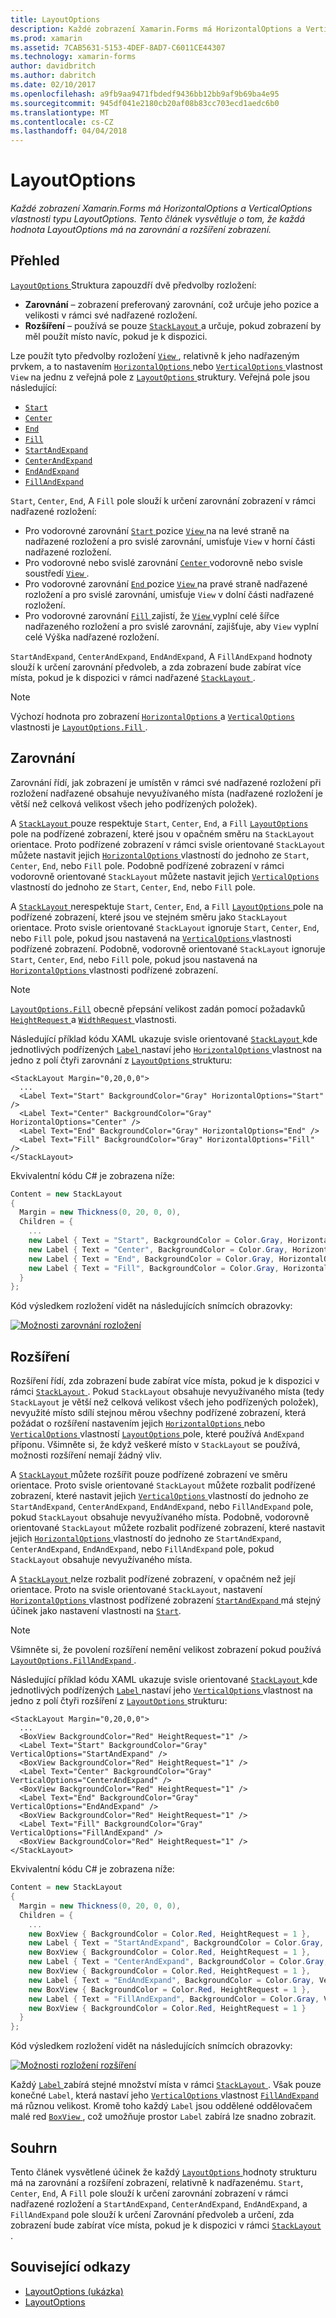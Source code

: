 ```yaml
---
title: LayoutOptions
description: Každé zobrazení Xamarin.Forms má HorizontalOptions a VerticalOptions vlastnosti typu LayoutOptions. Tento článek vysvětluje o tom, že každá hodnota LayoutOptions má na zarovnání a rozšíření zobrazení.
ms.prod: xamarin
ms.assetid: 7CAB5631-5153-4DEF-8AD7-C6011CE44307
ms.technology: xamarin-forms
author: davidbritch
ms.author: dabritch
ms.date: 02/10/2017
ms.openlocfilehash: a9fb9aa9471fbdedf9436bb12bb9af9b69ba4e95
ms.sourcegitcommit: 945df041e2180cb20af08b83cc703ecd1aedc6b0
ms.translationtype: MT
ms.contentlocale: cs-CZ
ms.lasthandoff: 04/04/2018
---
```

# <a name="layoutoptions"></a>LayoutOptions

_Každé zobrazení Xamarin.Forms má HorizontalOptions a VerticalOptions vlastnosti typu LayoutOptions. Tento článek vysvětluje o tom, že každá hodnota LayoutOptions má na zarovnání a rozšíření zobrazení._

## <a name="overview"></a>Přehled

[ `LayoutOptions` ](https://developer.xamarin.com/api/type/Xamarin.Forms.LayoutOptions/) Struktura zapouzdří dvě předvolby rozložení:

- **Zarovnání** – zobrazení preferovaný zarovnání, což určuje jeho pozice a velikosti v rámci své nadřazené rozložení.
- **Rozšíření** – používá se pouze [ `StackLayout` ](https://developer.xamarin.com/api/type/Xamarin.Forms.StackLayout/)a určuje, pokud zobrazení by měl použít místo navíc, pokud je k dispozici.

Lze použít tyto předvolby rozložení [ `View` ](https://developer.xamarin.com/api/type/Xamarin.Forms.View/), relativně k jeho nadřazeným prvkem, a to nastavením [ `HorizontalOptions` ](https://developer.xamarin.com/api/property/Xamarin.Forms.View.HorizontalOptions/) nebo [ `VerticalOptions` ](https://developer.xamarin.com/api/property/Xamarin.Forms.View.VerticalOptions/) vlastnost `View` na jednu z veřejná pole z [ `LayoutOptions` ](https://developer.xamarin.com/api/type/Xamarin.Forms.LayoutOptions/) struktury. Veřejná pole jsou následující:

- [`Start`](https://developer.xamarin.com/api/field/Xamarin.Forms.LayoutOptions.Start/)
- [`Center`](https://developer.xamarin.com/api/field/Xamarin.Forms.LayoutOptions.Center/)
- [`End`](https://developer.xamarin.com/api/field/Xamarin.Forms.LayoutOptions.End/)
- [`Fill`](https://developer.xamarin.com/api/field/Xamarin.Forms.LayoutOptions.Fill/)
- [`StartAndExpand`](https://developer.xamarin.com/api/field/Xamarin.Forms.LayoutOptions.StartAndExpand/)
- [`CenterAndExpand`](https://developer.xamarin.com/api/field/Xamarin.Forms.LayoutOptions.CenterAndExpand/)
- [`EndAndExpand`](https://developer.xamarin.com/api/field/Xamarin.Forms.LayoutOptions.EndAndExpand/)
- [`FillAndExpand`](https://developer.xamarin.com/api/field/Xamarin.Forms.LayoutOptions.FillAndExpand/)

`Start`, `Center`, `End`, A `Fill` pole slouží k určení zarovnání zobrazení v rámci nadřazené rozložení:

- Pro vodorovné zarovnání [ `Start` ](https://developer.xamarin.com/api/field/Xamarin.Forms.LayoutOptions.Start/) pozice [ `View` ](https://developer.xamarin.com/api/type/Xamarin.Forms.View/) na na levé straně na nadřazené rozložení a pro svislé zarovnání, umisťuje `View` v horní části nadřazené rozložení.
- Pro vodorovné nebo svislé zarovnání [ `Center` ](https://developer.xamarin.com/api/field/Xamarin.Forms.LayoutOptions.Center/) vodorovně nebo svisle soustředí [ `View` ](https://developer.xamarin.com/api/type/Xamarin.Forms.View/).
- Pro vodorovné zarovnání [ `End` ](https://developer.xamarin.com/api/field/Xamarin.Forms.LayoutOptions.End/) pozice [ `View` ](https://developer.xamarin.com/api/type/Xamarin.Forms.View/) na pravé straně nadřazené rozložení a pro svislé zarovnání, umisťuje `View` v dolní části nadřazené rozložení.
- Pro vodorovné zarovnání [ `Fill` ](https://developer.xamarin.com/api/field/Xamarin.Forms.LayoutOptions.Fill/) zajistí, že [ `View` ](https://developer.xamarin.com/api/type/Xamarin.Forms.View/) vyplní celé šířce nadřazeného rozložení a pro svislé zarovnání, zajišťuje, aby `View` vyplní celé Výška nadřazené rozložení.

`StartAndExpand`, `CenterAndExpand`, `EndAndExpand`, A `FillAndExpand` hodnoty slouží k určení zarovnání předvoleb, a zda zobrazení bude zabírat více místa, pokud je k dispozici v rámci nadřazené [ `StackLayout` ](https://developer.xamarin.com/api/type/Xamarin.Forms.StackLayout/).

> [!NOTE]
> Výchozí hodnota pro zobrazení [ `HorizontalOptions` ](https://developer.xamarin.com/api/property/Xamarin.Forms.View.HorizontalOptions/) a [ `VerticalOptions` ](https://developer.xamarin.com/api/property/Xamarin.Forms.View.VerticalOptions/) vlastnosti je [ `LayoutOptions.Fill` ](https://developer.xamarin.com/api/field/Xamarin.Forms.LayoutOptions.Fill/).

<a name="alignment" />

## <a name="alignment"></a>Zarovnání

Zarovnání řídí, jak zobrazení je umístěn v rámci své nadřazené rozložení při rozložení nadřazené obsahuje nevyužívaného místa (nadřazené rozložení je větší než celková velikost všech jeho podřízených položek).

A [ `StackLayout` ](https://developer.xamarin.com/api/type/Xamarin.Forms.StackLayout/) pouze respektuje `Start`, `Center`, `End`, a `Fill` [ `LayoutOptions` ](https://developer.xamarin.com/api/type/Xamarin.Forms.LayoutOptions/) pole na podřízené zobrazení, které jsou v opačném směru na `StackLayout` orientace. Proto podřízené zobrazení v rámci svisle orientované `StackLayout` můžete nastavit jejich [ `HorizontalOptions` ](https://developer.xamarin.com/api/property/Xamarin.Forms.View.HorizontalOptions/) vlastností do jednoho ze `Start`, `Center`, `End`, nebo `Fill` pole. Podobně podřízené zobrazení v rámci vodorovně orientované `StackLayout` můžete nastavit jejich [ `VerticalOptions` ](https://developer.xamarin.com/api/property/Xamarin.Forms.View.VerticalOptions/) vlastností do jednoho ze `Start`, `Center`, `End`, nebo `Fill` pole.

A [ `StackLayout` ](https://developer.xamarin.com/api/type/Xamarin.Forms.StackLayout/) nerespektuje `Start`, `Center`, `End`, a `Fill` [ `LayoutOptions` ](https://developer.xamarin.com/api/type/Xamarin.Forms.LayoutOptions/) pole na podřízené zobrazení, které jsou ve stejném směru jako `StackLayout` orientace. Proto svisle orientované `StackLayout` ignoruje `Start`, `Center`, `End`, nebo `Fill` pole, pokud jsou nastavená na [ `VerticalOptions` ](https://developer.xamarin.com/api/property/Xamarin.Forms.View.VerticalOptions/) vlastnosti podřízené zobrazení. Podobně, vodorovně orientované `StackLayout` ignoruje `Start`, `Center`, `End`, nebo `Fill` pole, pokud jsou nastavená na [ `HorizontalOptions` ](https://developer.xamarin.com/api/property/Xamarin.Forms.View.HorizontalOptions/) vlastnosti podřízené zobrazení.

> [!NOTE]
> [`LayoutOptions.Fill`](https://developer.xamarin.com/api/field/Xamarin.Forms.LayoutOptions.Fill/) obecně přepsání velikost zadán pomocí požadavků [ `HeightRequest` ](https://developer.xamarin.com/api/property/Xamarin.Forms.VisualElement.HeightRequest/) a [ `WidthRequest` ](https://developer.xamarin.com/api/property/Xamarin.Forms.VisualElement.WidthRequest/) vlastnosti.

Následující příklad kódu XAML ukazuje svisle orientované [ `StackLayout` ](https://developer.xamarin.com/api/type/Xamarin.Forms.StackLayout/) kde jednotlivých podřízených [ `Label` ](https://developer.xamarin.com/api/type/Xamarin.Forms.Label/) nastaví jeho [ `HorizontalOptions` ](https://developer.xamarin.com/api/property/Xamarin.Forms.View.HorizontalOptions/) vlastnost na jedno z polí čtyři zarovnání z [ `LayoutOptions` ](https://developer.xamarin.com/api/type/Xamarin.Forms.LayoutOptions/) strukturu:

```xaml
<StackLayout Margin="0,20,0,0">
  ...
  <Label Text="Start" BackgroundColor="Gray" HorizontalOptions="Start" />
  <Label Text="Center" BackgroundColor="Gray" HorizontalOptions="Center" />
  <Label Text="End" BackgroundColor="Gray" HorizontalOptions="End" />
  <Label Text="Fill" BackgroundColor="Gray" HorizontalOptions="Fill" />
</StackLayout>
```

Ekvivalentní kódu C# je zobrazena níže:

```csharp
Content = new StackLayout
{
  Margin = new Thickness(0, 20, 0, 0),
  Children = {
    ...
    new Label { Text = "Start", BackgroundColor = Color.Gray, HorizontalOptions = LayoutOptions.Start },
    new Label { Text = "Center", BackgroundColor = Color.Gray, HorizontalOptions = LayoutOptions.Center },
    new Label { Text = "End", BackgroundColor = Color.Gray, HorizontalOptions = LayoutOptions.End },
    new Label { Text = "Fill", BackgroundColor = Color.Gray, HorizontalOptions = LayoutOptions.Fill }
  }
};
```

Kód výsledkem rozložení vidět na následujících snímcích obrazovky:

[![](layout-options-images/alignment.png "Možnosti zarovnání rozložení")](layout-options-images/alignment-large.png#lightbox "možnosti zarovnání rozložení")

<a name="expansion" />

## <a name="expansion"></a>Rozšíření

Rozšíření řídí, zda zobrazení bude zabírat více místa, pokud je k dispozici v rámci [ `StackLayout` ](https://developer.xamarin.com/api/type/Xamarin.Forms.StackLayout/). Pokud `StackLayout` obsahuje nevyužívaného místa (tedy `StackLayout` je větší než celková velikost všech jeho podřízených položek), nevyužité místo sdílí stejnou měrou všechny podřízené zobrazení, která požádat o rozšíření nastavením jejich [ `HorizontalOptions` ](https://developer.xamarin.com/api/property/Xamarin.Forms.View.HorizontalOptions/)nebo [ `VerticalOptions` ](https://developer.xamarin.com/api/property/Xamarin.Forms.View.VerticalOptions/) vlastností [ `LayoutOptions` ](https://developer.xamarin.com/api/type/Xamarin.Forms.LayoutOptions/) pole, které používá `AndExpand` příponu. Všimněte si, že když veškeré místo v `StackLayout` se používá, možnosti rozšíření nemají žádný vliv.

A [ `StackLayout` ](https://developer.xamarin.com/api/type/Xamarin.Forms.StackLayout/) můžete rozšířit pouze podřízené zobrazení ve směru orientace. Proto svisle orientované `StackLayout` můžete rozbalit podřízené zobrazení, které nastavit jejich [ `VerticalOptions` ](https://developer.xamarin.com/api/property/Xamarin.Forms.View.VerticalOptions/) vlastností do jednoho ze `StartAndExpand`, `CenterAndExpand`, `EndAndExpand`, nebo `FillAndExpand` pole, pokud `StackLayout` obsahuje nevyužívaného místa. Podobně, vodorovně orientované `StackLayout` můžete rozbalit podřízené zobrazení, které nastavit jejich [ `HorizontalOptions` ](https://developer.xamarin.com/api/property/Xamarin.Forms.View.HorizontalOptions/) vlastností do jednoho ze `StartAndExpand`, `CenterAndExpand`, `EndAndExpand`, nebo `FillAndExpand` pole, pokud `StackLayout` obsahuje nevyužívaného místa.

A [ `StackLayout` ](https://developer.xamarin.com/api/type/Xamarin.Forms.StackLayout/) nelze rozbalit podřízené zobrazení, v opačném než její orientace. Proto na svisle orientované `StackLayout`, nastavení [ `HorizontalOptions` ](https://developer.xamarin.com/api/property/Xamarin.Forms.View.HorizontalOptions/) vlastnost podřízené zobrazení [ `StartAndExpand` ](https://developer.xamarin.com/api/field/Xamarin.Forms.LayoutOptions.StartAndExpand/) má stejný účinek jako nastavení vlastnosti na [ `Start`](https://developer.xamarin.com/api/field/Xamarin.Forms.LayoutOptions.Start/).

> [!NOTE]
> Všimněte si, že povolení rozšíření nemění velikost zobrazení pokud používá [ `LayoutOptions.FillAndExpand` ](https://developer.xamarin.com/api/field/Xamarin.Forms.LayoutOptions.FillAndExpand/).

Následující příklad kódu XAML ukazuje svisle orientované [ `StackLayout` ](https://developer.xamarin.com/api/type/Xamarin.Forms.StackLayout/) kde jednotlivých podřízených [ `Label` ](https://developer.xamarin.com/api/type/Xamarin.Forms.Label/) nastaví jeho [ `VerticalOptions` ](https://developer.xamarin.com/api/property/Xamarin.Forms.View.VerticalOptions/) vlastnost na jedno z polí čtyři rozšíření z [ `LayoutOptions` ](https://developer.xamarin.com/api/type/Xamarin.Forms.LayoutOptions/) strukturu:

```xaml
<StackLayout Margin="0,20,0,0">
  ...
  <BoxView BackgroundColor="Red" HeightRequest="1" />
  <Label Text="Start" BackgroundColor="Gray" VerticalOptions="StartAndExpand" />
  <BoxView BackgroundColor="Red" HeightRequest="1" />
  <Label Text="Center" BackgroundColor="Gray" VerticalOptions="CenterAndExpand" />
  <BoxView BackgroundColor="Red" HeightRequest="1" />
  <Label Text="End" BackgroundColor="Gray" VerticalOptions="EndAndExpand" />
  <BoxView BackgroundColor="Red" HeightRequest="1" />
  <Label Text="Fill" BackgroundColor="Gray" VerticalOptions="FillAndExpand" />
  <BoxView BackgroundColor="Red" HeightRequest="1" />
</StackLayout>
```

Ekvivalentní kódu C# je zobrazena níže:

```csharp
Content = new StackLayout
{
  Margin = new Thickness(0, 20, 0, 0),
  Children = {
    ...
    new BoxView { BackgroundColor = Color.Red, HeightRequest = 1 },
    new Label { Text = "StartAndExpand", BackgroundColor = Color.Gray, VerticalOptions = LayoutOptions.StartAndExpand },
    new BoxView { BackgroundColor = Color.Red, HeightRequest = 1 },
    new Label { Text = "CenterAndExpand", BackgroundColor = Color.Gray, VerticalOptions = LayoutOptions.CenterAndExpand },
    new BoxView { BackgroundColor = Color.Red, HeightRequest = 1 },
    new Label { Text = "EndAndExpand", BackgroundColor = Color.Gray, VerticalOptions = LayoutOptions.EndAndExpand },
    new BoxView { BackgroundColor = Color.Red, HeightRequest = 1 },
    new Label { Text = "FillAndExpand", BackgroundColor = Color.Gray, VerticalOptions = LayoutOptions.FillAndExpand },
    new BoxView { BackgroundColor = Color.Red, HeightRequest = 1 }
  }
};
```

Kód výsledkem rozložení vidět na následujících snímcích obrazovky:

[![](layout-options-images/expansion.png "Možnosti rozložení rozšíření")](layout-options-images/expansion-large.png#lightbox "možnosti rozšíření rozložení")

Každý [ `Label` ](https://developer.xamarin.com/api/type/Xamarin.Forms.Label/) zabírá stejné množství místa v rámci [ `StackLayout` ](https://developer.xamarin.com/api/type/Xamarin.Forms.StackLayout/). Však pouze konečné `Label`, která nastaví jeho [ `VerticalOptions` ](https://developer.xamarin.com/api/property/Xamarin.Forms.View.VerticalOptions/) vlastnost [ `FillAndExpand` ](https://developer.xamarin.com/api/field/Xamarin.Forms.LayoutOptions.FillAndExpand/) má různou velikost. Kromě toho každý `Label` jsou oddělené oddělovačem malé red [ `BoxView` ](https://developer.xamarin.com/api/type/Xamarin.Forms.BoxView/), což umožňuje prostor `Label` zabírá lze snadno zobrazit.

## <a name="summary"></a>Souhrn

Tento článek vysvětlené účinek že každý [ `LayoutOptions` ](https://developer.xamarin.com/api/type/Xamarin.Forms.LayoutOptions/) hodnoty strukturu má na zarovnání a rozšíření zobrazení, relativně k nadřazenému. `Start`, `Center`, `End`, A `Fill` pole slouží k určení zarovnání zobrazení v rámci nadřazené rozložení a `StartAndExpand`, `CenterAndExpand`, `EndAndExpand`, a `FillAndExpand` pole slouží k určení Zarovnání předvoleb a určení, zda zobrazení bude zabírat více místa, pokud je k dispozici v rámci [ `StackLayout` ](https://developer.xamarin.com/api/type/Xamarin.Forms.StackLayout/).



## <a name="related-links"></a>Související odkazy

- [LayoutOptions (ukázka)](https://developer.xamarin.com/samples/xamarin-forms/userinterface/layoutoptions/)
- [LayoutOptions](https://developer.xamarin.com/api/type/Xamarin.Forms.LayoutOptions/)
